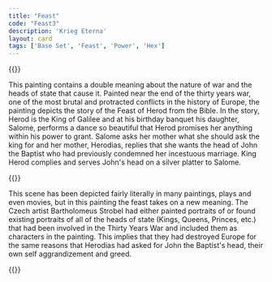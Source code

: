 ```yaml
---
title: "Feast"
code: "Feast3"
description: 'Krieg Eterna'
layout: card
tags: ['Base Set', 'Feast', 'Power', 'Hex']
---
```

{{<card-detail-page code="Feast3" artwork="Feast of Herod with the Beheading of St John the Baptist by Bartlomiej Strobel (1643)" >}}
<p>
This painting contains a double meaning about the nature of war and the heads of state that cause it. Painted near the end of the thirty years war, one of the most brutal and protracted conflicts in the history of Europe, the painting depicts the story of the Feast of Herod from the Bible. In the story, Herod is the King of Galilee and at his birthday banquet his daughter, Salome, performs a dance so beautiful that Herod promises her anything within his power to grant. Salome asks her mother what she should ask the king for and her mother, Herodias, replies that she wants the head of John the Baptist who had previously condemned her incestuous marriage. King Herod complies and serves John's head on a silver platter to Salome.
</p> 
{{<card-detail-image file="head.jpg" caption="Salome with the Head of John the Baptist by Caravaggio (1610)">}}
<p>
This scene has been depicted fairly literally in many paintings, plays and even movies, but in this painting the feast takes on a new meaning. The Czech artist Bartholomeus Strobel had either painted portraits of or found existing portraits of all of the heads of state (Kings, Queens, Princes, etc.) that had been involved in the Thirty Years War and included them as characters in the painting. This implies that they had destroyed Europe for the same reasons that Herodias had asked for John the Baptist's head, their own self aggrandizement and greed.
</p> 
{{</card-detail-page>}}